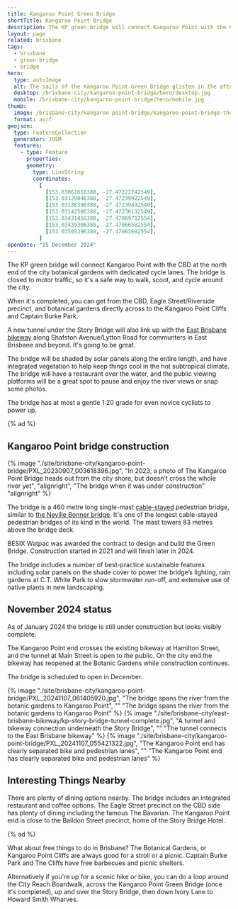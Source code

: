 ```yaml
---
title: Kangaroo Point Green Bridge
shortTitle: Kangaroo Point Bridge
description: The KP green bridge will connect Kangaroo Point with the CBD, linking to the Cliffs precinct and onward to the eastern suburbs.
layout: page
related: brisbane
tags:
  - brisbane
  - green-bridge
  - bridge
hero:
  type: autoImage
  alt: The sails of the Kangaroo Point Green Bridge glisten in the afternoon sun
  desktop: /brisbane-city/kangaroo-point-bridge/hero/desktop.jpg
  mobile: /brisbane-city/kangaroo-point-bridge/hero/mobile.jpg
thumb:
  image: /brisbane-city/kangaroo-point-bridge/kangaroo-point-bridge-thumb
  format: avif
geojson:
  type: FeatureCollection
  generator: JOSM
  features:
    - type: Feature
      properties:
      geometry:
        type: LineString
        coordinates:
          [
            [153.03061616388, -27.47222742549],
            [153.03129046388, -27.47239922549],
            [153.03136396388, -27.47239492549],
            [153.03142586388, -27.47236132549],
            [153.03431416388, -27.47069712554],
            [153.03439306388, -27.47066582554],
            [153.03505396388, -27.47063692554],
          ]
openDate: "15 December 2024"
---
```


The KP green bridge will connect Kangaroo Point with the CBD at the north end of the city botanical gardens with dedicated cycle lanes. The bridge is closed to motor traffic, so it's a safe way to walk, scoot, and cycle around the city.

When it's completed, you can get from the CBD, Eagle Street/Riverside precinct, and botanical gardens directly across to the Kangaroo Point Cliffs and Captain Burke Park.

A new tunnel under the Story Bridge will also link up with the [East Brisbane bikeway](/brisbane-city/east-brisbane-bikeway) along Shafston Avenue/Lytton Road for communters in East Brisbane and beyond. It's going to be great.

The bridge will be shaded by solar panels along the entire length, and have integrated vegetation to help keep things cool in the hot subtropical climate. The bridge will have a restaurant over the water, and the public viewing platforms will be a great spot to pause and enjoy the river views or snap some photos.

The bridge has at most a gentle 1:20 grade for even novice cyclists to power up.

{% ad %}

## Kangaroo Point bridge construction

{% image "./site/brisbane-city/kangaroo-point-bridge/PXL_20230907_003618396.jpg", "In 2023, a photo of The Kangaroo Point Bridge heads out from the city shore, but doesn't cross the whole river yet", "alignright", "The bridge when it was under construction" "alignright" %}

The bridge is a 460 metre long single-mast [cable-stayed](https://en.wikipedia.org/wiki/Cable-stayed_bridge) pedestrian bridge, similar to [the Neville Bonner bridge](/brisbane-city/neville-bonner-bridge/). It's one of the longest cable-stayed pedestrian bridges of its kind in the world. The mast towers 83 metres above the bridge deck.

BESIX Watpac was awarded the contract to design and build the Green Bridge. Construction started in 2021 and will finish later in 2024.

The bridge includes a number of best-practice sustainable features including solar panels on the shade cover to power the bridge’s lighting, rain gardens at C.T. White Park to slow stormwater run-off, and extensive use of native plants in new landscaping.

## November 2024 status

As of January 2024 the bridge is still under construction but looks visibly complete.

The Kangaroo Point end crosses the existing bikeway at Hamilton Street, and the tunnel at Main Street is open to the public. On the city end the bikeway has reopened at the Botanic Gardens while construction continues.

The bridge is scheduled to open in December.

<div class="gallery">
{% image "./site/brisbane-city/kangaroo-point-bridge/PXL_20241107_061405920.jpg", "The bridge spans the river from the botanic gardens to Kangaroo Point", "" "The bridge spans the river from the botanic gardens to Kangaroo Point" %}
{% image "./site/brisbane-city/east-brisbane-bikeway/kp-story-bridge-tunnel-complete.jpg", "A tunnel and bikeway connection underneath the Story Bridge", "" "The tunnel connects to the East Brisbane bikeway" %}
{% image "./site/brisbane-city/kangaroo-point-bridge/PXL_20241107_055421322.jpg", "The Kangaroo Point end has clearly separated bike and pedestrian lanes", "" "The Kangaroo Point end has clearly separated bike and pedestrian lanes" %}
</div>

## Interesting Things Nearby

There are plenty of dining options nearby. The bridge includes an integrated restaurant and coffee options. The Eagle Street precinct on the CBD side has plenty of dining including the famous The Bavarian. The Kangaroo Point end is close to the Baildon Street precinct, home of the Story Bridge Hotel.

{% ad %}

What about free things to do in Brisbane? The Botanical Gardens, or Kangaroo Point Cliffs are always good for a stroll or a picnic. Captain Burke Park and The Cliffs have free barbecues and picnic shelters.

Alternatively if you're up for a scenic hike or bike, you can do a loop around the City Reach Boardwalk, across the Kangaroo Point Green Bridge (once it's completed), up and over the Story Bridge, then down Ivory Lane to Howard Smith Wharves.
